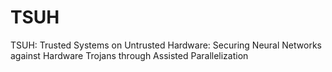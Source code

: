 # TSUH
TSUH: Trusted Systems on Untrusted Hardware: Securing Neural Networks against Hardware Trojans through Assisted Parallelization
